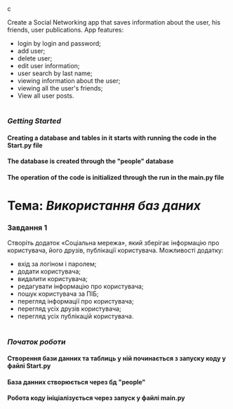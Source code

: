 
c

Create a Social Networking app that saves
information about the user, his friends, user 
publications. App features:

- login by login and password;
- add user;
- delete user;
- edit user information;
- user search by last name;
- viewing information about the user;
- viewing all the user's friends;
- View all user posts.
#
### _Getting Started_
#### Creating a database and tables in it starts with running the code in the Start.py file
#### The database is created through the "people" database
#### The operation of the code is initialized through the run in the main.py file
# 
#
#
# Тема: _Використання баз даних_
### Завдання 1

Створіть додаток «Соціальна мережа», який зберігає
інформацію про користувача, його друзів, публікації користувача. Можливості додатку:
     
- вхід за логіном і паролем;
- додати користувача;
- видалити користувача;
- редагувати інформацію про користувача;
- пошук користувача за ПІБ;
- перегляд інформації про користувача;
- перегляд усіх друзів користувача;
- перегляд усіх публікацій користувача.
#
### _Початок роботи_
 
#### Створення бази данних та таблиць у ній починається з запуску коду у файлі Start.py
#### База данних створюється через бд "people"
#### Робота коду ініціалізується через запуск у файлі main.py